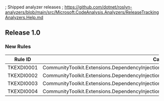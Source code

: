 ; Shipped analyzer releases
; https://github.com/dotnet/roslyn-analyzers/blob/main/src/Microsoft.CodeAnalysis.Analyzers/ReleaseTrackingAnalyzers.Help.md

## Release 1.0

### New Rules

Rule ID | Category | Severity | Notes
--------|----------|----------|-------
TKEXDI0001 | CommunityToolkit.Extensions.DependencyInjection.SourceGenerators.InvalidServiceRegistrationAnalyzer | Error |
TKEXDI0002 | CommunityToolkit.Extensions.DependencyInjection.SourceGenerators.InvalidServiceRegistrationAnalyzer | Error |
TKEXDI0003 | CommunityToolkit.Extensions.DependencyInjection.SourceGenerators.InvalidServiceRegistrationAnalyzer | Error |
TKEXDI0004 | CommunityToolkit.Extensions.DependencyInjection.SourceGenerators.InvalidServiceRegistrationAnalyzer | Warning |
